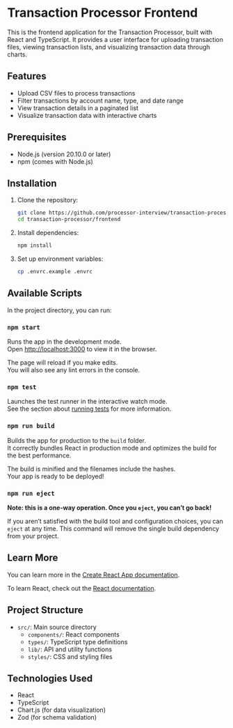 # Transaction Processor Frontend

This is the frontend application for the Transaction Processor, built with React and TypeScript. It provides a user interface for uploading transaction files, viewing transaction lists, and visualizing transaction data through charts.

## Features

- Upload CSV files to process transactions
- Filter transactions by account name, type, and date range
- View transaction details in a paginated list
- Visualize transaction data with interactive charts

## Prerequisites

- Node.js (version 20.10.0 or later)
- npm (comes with Node.js)

## Installation

1. Clone the repository:
   ```bash
   git clone https://github.com/processor-interview/transaction-processor.git
   cd transaction-processor/frontend
   ```

2. Install dependencies:
   ```bash
   npm install
   ```

3. Set up environment variables:
   ```bash
   cp .envrc.example .envrc
   ```

## Available Scripts

In the project directory, you can run:

### `npm start`

Runs the app in the development mode.\
Open [http://localhost:3000](http://localhost:3000) to view it in the browser.

The page will reload if you make edits.\
You will also see any lint errors in the console.

### `npm test`

Launches the test runner in the interactive watch mode.\
See the section about [running tests](https://facebook.github.io/create-react-app/docs/running-tests) for more information.

### `npm run build`

Builds the app for production to the `build` folder.\
It correctly bundles React in production mode and optimizes the build for the best performance.

The build is minified and the filenames include the hashes.\
Your app is ready to be deployed!

### `npm run eject`

**Note: this is a one-way operation. Once you `eject`, you can’t go back!**

If you aren’t satisfied with the build tool and configuration choices, you can `eject` at any time. This command will remove the single build dependency from your project.

## Learn More

You can learn more in the [Create React App documentation](https://facebook.github.io/create-react-app/docs/getting-started).

To learn React, check out the [React documentation](https://reactjs.org/).

## Project Structure

- `src/`: Main source directory
  - `components/`: React components
  - `types/`: TypeScript type definitions
  - `lib/`: API and utility functions
  - `styles/`: CSS and styling files

## Technologies Used

- React
- TypeScript
- Chart.js (for data visualization)
- Zod (for schema validation)
